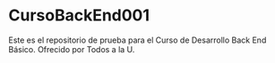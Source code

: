# CursoBackEnd001
Este es el repositorio de prueba para el Curso de Desarrollo Back End Básico. Ofrecido por Todos a la U.
